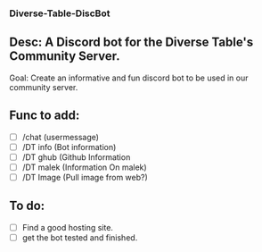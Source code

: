### Diverse-Table-DiscBot
## Desc: A Discord bot for the Diverse Table's Community Server. 

Goal: Create an informative and fun discord bot to be used in our community server. 

## Func to add: 
- [ ]   /chat (usermessage)
- [ ]   /DT info (Bot information)
- [ ]   /DT ghub (Github Information
- [ ]   /DT malek (Information On malek)
- [ ]   /DT Image (Pull image from web?)
  
## To do: 
  - [ ] Find a good hosting site. 
  - [ ] get the bot tested and finished. 
